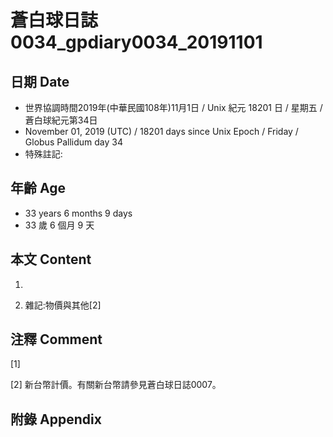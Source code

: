 # 蒼白球日誌0034_gpdiary0034_20191101 #

## 日期 Date ##

* 世界協調時間2019年(中華民國108年)11月1日 / Unix 紀元 18201 日 / 星期五 / 蒼白球紀元第34日
* November 01, 2019 (UTC) / 18201 days since Unix Epoch / Friday / Globus Pallidum day 34
* 特殊註記:

## 年齡 Age ##

* 33 years 6 months 9 days
* 33 歲 6 個月 9 天

## 本文 Content ##

1. 

    
2. 雜記:物價與其他[2]

    

## 注釋 Comment ##

[1] 


[2] 新台幣計價。有關新台幣請參見蒼白球日誌0007。



## 附錄 Appendix ##

